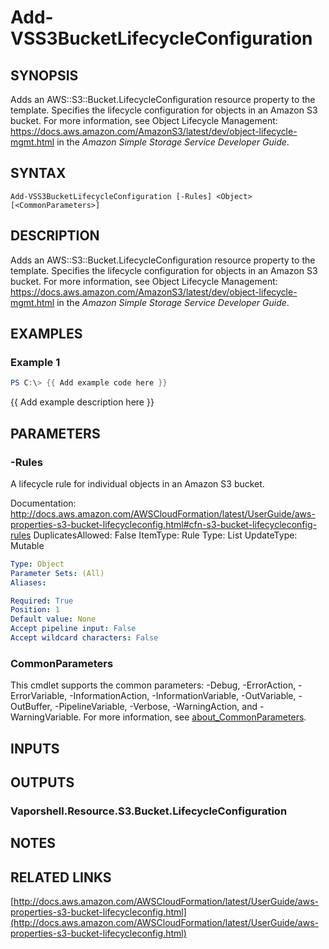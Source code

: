 # Add-VSS3BucketLifecycleConfiguration

## SYNOPSIS
Adds an AWS::S3::Bucket.LifecycleConfiguration resource property to the template.
Specifies the lifecycle configuration for objects in an Amazon S3 bucket.
For more information, see Object Lifecycle Management: https://docs.aws.amazon.com/AmazonS3/latest/dev/object-lifecycle-mgmt.html in the *Amazon Simple Storage Service Developer Guide*.

## SYNTAX

```
Add-VSS3BucketLifecycleConfiguration [-Rules] <Object> [<CommonParameters>]
```

## DESCRIPTION
Adds an AWS::S3::Bucket.LifecycleConfiguration resource property to the template.
Specifies the lifecycle configuration for objects in an Amazon S3 bucket.
For more information, see Object Lifecycle Management: https://docs.aws.amazon.com/AmazonS3/latest/dev/object-lifecycle-mgmt.html in the *Amazon Simple Storage Service Developer Guide*.

## EXAMPLES

### Example 1
```powershell
PS C:\> {{ Add example code here }}
```

{{ Add example description here }}

## PARAMETERS

### -Rules
A lifecycle rule for individual objects in an Amazon S3 bucket.

Documentation: http://docs.aws.amazon.com/AWSCloudFormation/latest/UserGuide/aws-properties-s3-bucket-lifecycleconfig.html#cfn-s3-bucket-lifecycleconfig-rules
DuplicatesAllowed: False
ItemType: Rule
Type: List
UpdateType: Mutable

```yaml
Type: Object
Parameter Sets: (All)
Aliases:

Required: True
Position: 1
Default value: None
Accept pipeline input: False
Accept wildcard characters: False
```

### CommonParameters
This cmdlet supports the common parameters: -Debug, -ErrorAction, -ErrorVariable, -InformationAction, -InformationVariable, -OutVariable, -OutBuffer, -PipelineVariable, -Verbose, -WarningAction, and -WarningVariable. For more information, see [about_CommonParameters](http://go.microsoft.com/fwlink/?LinkID=113216).

## INPUTS

## OUTPUTS

### Vaporshell.Resource.S3.Bucket.LifecycleConfiguration
## NOTES

## RELATED LINKS

[http://docs.aws.amazon.com/AWSCloudFormation/latest/UserGuide/aws-properties-s3-bucket-lifecycleconfig.html](http://docs.aws.amazon.com/AWSCloudFormation/latest/UserGuide/aws-properties-s3-bucket-lifecycleconfig.html)

